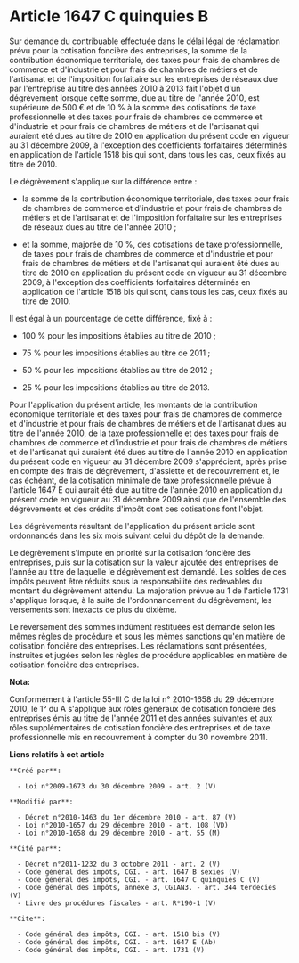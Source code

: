# Article 1647 C quinquies B

Sur demande du contribuable effectuée dans le délai légal de réclamation prévu pour la cotisation foncière des entreprises,
la somme de la contribution économique territoriale, des taxes pour frais de chambres de commerce et d'industrie et pour
frais de chambres de métiers et de l'artisanat et de l'imposition forfaitaire sur les entreprises de réseaux due par
l'entreprise au titre des années 2010 à 2013 fait l'objet d'un dégrèvement lorsque cette somme, due au titre de l'année 2010,
est supérieure de 500 € et de 10 % à la somme des cotisations de taxe professionnelle et des taxes pour frais de chambres de
commerce et d'industrie et pour frais de chambres de métiers et de l'artisanat qui auraient été dues au titre de 2010 en
application du présent code en vigueur au 31 décembre 2009, à l'exception des coefficients forfaitaires déterminés en
application de l'article 1518 bis qui sont, dans tous les cas, ceux fixés au titre de 2010.

Le dégrèvement s'applique sur la différence entre :

- la somme de la contribution économique territoriale, des taxes pour frais de chambres de commerce et d'industrie et pour
frais de chambres de métiers et de l'artisanat et de l'imposition forfaitaire sur les entreprises de réseaux dues au titre de
l'année 2010 ;

- et la somme, majorée de 10 %, des cotisations de taxe professionnelle, de taxes pour frais de chambres de commerce et
d'industrie et pour frais de chambres de métiers et de l'artisanat qui auraient été dues au titre de 2010 en application du
présent code en vigueur au 31 décembre 2009, à l'exception des coefficients forfaitaires déterminés en application de
l'article 1518 bis qui sont, dans tous les cas, ceux fixés au titre de 2010.

Il est égal à un pourcentage de cette différence, fixé à :

- 100 % pour les impositions établies au titre de 2010 ;

- 75 % pour les impositions établies au titre de 2011 ;

- 50 % pour les impositions établies au titre de 2012 ;

- 25 % pour les impositions établies au titre de 2013.

Pour l'application du présent article, les montants de la contribution économique territoriale et des taxes pour frais de
chambres de commerce et d'industrie et pour frais de chambres de métiers et de l'artisanat dues au titre de l'année 2010, de
la taxe professionnelle et des taxes pour frais de chambres de commerce et d'industrie et pour frais de chambres de métiers
et de l'artisanat qui auraient été dues au titre de l'année 2010 en application du présent code en vigueur au 31 décembre
2009 s'apprécient, après prise en compte des frais de dégrèvement, d'assiette et de recouvrement et, le cas échéant, de la
cotisation minimale de taxe professionnelle prévue à l'article 1647 E qui aurait été due au titre de l'année 2010 en
application du présent code en vigueur au 31 décembre 2009 ainsi que de l'ensemble des dégrèvements et des crédits d'impôt
dont ces cotisations font l'objet.

Les dégrèvements résultant de l'application du présent article sont ordonnancés dans les six mois suivant celui du dépôt de
la demande.

Le dégrèvement s'impute en priorité sur la cotisation foncière des entreprises, puis sur la cotisation sur la valeur ajoutée
des entreprises de l'année au titre de laquelle le dégrèvement est demandé. Les soldes de ces impôts peuvent être réduits
sous la responsabilité des redevables du montant du dégrèvement attendu. La majoration prévue au 1 de l'article 1731
s'applique lorsque, à la suite de l'ordonnancement du dégrèvement, les versements sont inexacts de plus du dixième.

Le reversement des sommes indûment restituées est demandé selon les mêmes règles de procédure et sous les mêmes sanctions
qu'en matière de cotisation foncière des entreprises. Les réclamations sont présentées, instruites et jugées selon les règles
de procédure applicables en matière de cotisation foncière des entreprises.

**Nota:**

Conformément à l'article 55-III C de la loi n° 2010-1658 du 29 décembre 2010, le 1° du A s'applique aux rôles généraux de
cotisation foncière des entreprises émis au titre de l'année 2011 et des années suivantes et aux rôles supplémentaires de
cotisation foncière des entreprises et de taxe professionnelle mis en recouvrement à compter du 30 novembre 2011.

**Liens relatifs à cet article**

	**Créé par**:

	  - Loi n°2009-1673 du 30 décembre 2009 - art. 2 (V)

	**Modifié par**:

	  - Décret n°2010-1463 du 1er décembre 2010 - art. 87 (V)
	  - Loi n°2010-1657 du 29 décembre 2010 - art. 108 (VD)
	  - Loi n°2010-1658 du 29 décembre 2010 - art. 55 (M)

	**Cité par**:

	  - Décret n°2011-1232 du 3 octobre 2011 - art. 2 (V)
	  - Code général des impôts, CGI. - art. 1647 B sexies (V)
	  - Code général des impôts, CGI. - art. 1647 C quinquies C (V)
	  - Code général des impôts, annexe 3, CGIAN3. - art. 344 terdecies (V)
	  - Livre des procédures fiscales - art. R*190-1 (V)

	**Cite**:

	  - Code général des impôts, CGI. - art. 1518 bis (V)
	  - Code général des impôts, CGI. - art. 1647 E (Ab)
	  - Code général des impôts, CGI. - art. 1731 (V)
